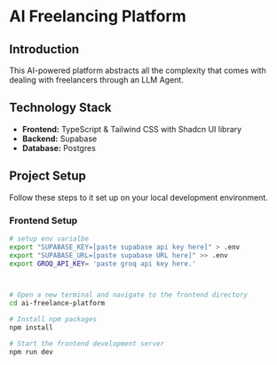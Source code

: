 ﻿# AI Freelancing Platform

## Introduction

This AI-powered platform abstracts all the complexity that comes with dealing with freelancers through an LLM Agent.

## Technology Stack

-   **Frontend:** TypeScript & Tailwind CSS with Shadcn UI library
-   **Backend:** Supabase
-   **Database:** Postgres

## Project Setup

Follow these steps to it set up on your local development environment.

### Frontend Setup

```bash
# setup env varialbe
export "SUPABASE_KEY=[paste supabase api key here]" > .env
export "SUPABASE_URL=[paste supabase URL here]" >> .env
export GROQ_API_KEY= 'paste groq api key here.'



# Open a new terminal and navigate to the frontend directory
cd ai-freelance-platform

# Install npm packages
npm install

# Start the frontend development server
npm run dev
```
